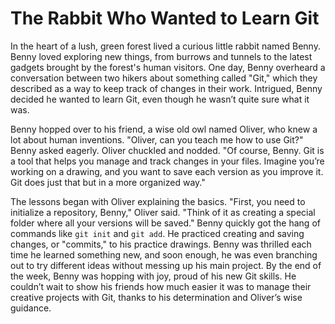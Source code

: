 # The Rabbit Who Wanted to Learn Git

In the heart of a lush, green forest lived a curious little rabbit named Benny. Benny loved exploring new things, from burrows and tunnels to the latest gadgets brought by the forest's human visitors. One day, Benny overheard a conversation between two hikers about something called "Git," which they described as a way to keep track of changes in their work. Intrigued, Benny decided he wanted to learn Git, even though he wasn’t quite sure what it was.

Benny hopped over to his friend, a wise old owl named Oliver, who knew a lot about human inventions. "Oliver, can you teach me how to use Git?" Benny asked eagerly. Oliver chuckled and nodded. "Of course, Benny. Git is a tool that helps you manage and track changes in your files. Imagine you’re working on a drawing, and you want to save each version as you improve it. Git does just that but in a more organized way."

The lessons began with Oliver explaining the basics. "First, you need to initialize a repository, Benny," Oliver said. "Think of it as creating a special folder where all your versions will be saved." Benny quickly got the hang of commands like ```git init``` and ```git add```. He practiced creating and saving changes, or "commits," to his practice drawings. Benny was thrilled each time he learned something new, and soon enough, he was even branching out to try different ideas without messing up his main project. By the end of the week, Benny was hopping with joy, proud of his new Git skills. He couldn’t wait to show his friends how much easier it was to manage their creative projects with Git, thanks to his determination and Oliver’s wise guidance.